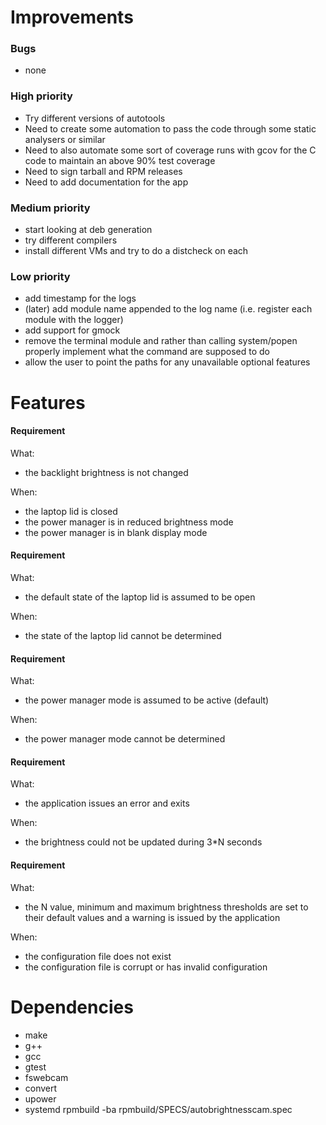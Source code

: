 # Improvements

### Bugs

- none

### High priority

- Try different versions of autotools
- Need to create some automation to pass the code through some static analysers
  or similar
- Need to also automate some sort of coverage runs with gcov for the C code to
  maintain an above 90% test coverage
- Need to sign tarball and RPM releases
- Need to add documentation for the app

### Medium priority

- start looking at deb generation
- try different compilers
- install different VMs and try to do a distcheck on each

### Low priority

- add timestamp for the logs
- (later) add module name appended to the log name (i.e. register each module
  with the logger)
- add support for gmock
- remove the terminal module and rather than calling system/popen properly
  implement what the command are supposed to do
- allow the user to point the paths for any unavailable optional features

# Features

#### Requirement

What:
- the backlight brightness is not changed

When:
- the laptop lid is closed
- the power manager is in reduced brightness mode
- the power manager is in blank display mode

#### Requirement

What:
- the default state of the laptop lid is assumed to be open

When:
- the state of the laptop lid cannot be determined

#### Requirement

What:
- the power manager mode is assumed to be active (default)

When:
- the power manager mode cannot be determined

#### Requirement

What:
- the application issues an error and exits

When:
- the brightness could not be updated during 3\*N seconds

#### Requirement

What:
- the N value, minimum and maximum brightness thresholds are set to their
  default values and a warning is issued by the application

When:
- the configuration file does not exist
- the configuration file is corrupt or has invalid configuration

# Dependencies

- make
- g++
- gcc
- gtest
- fswebcam
- convert
- upower
- systemd
rpmbuild -ba rpmbuild/SPECS/autobrightnesscam.spec
